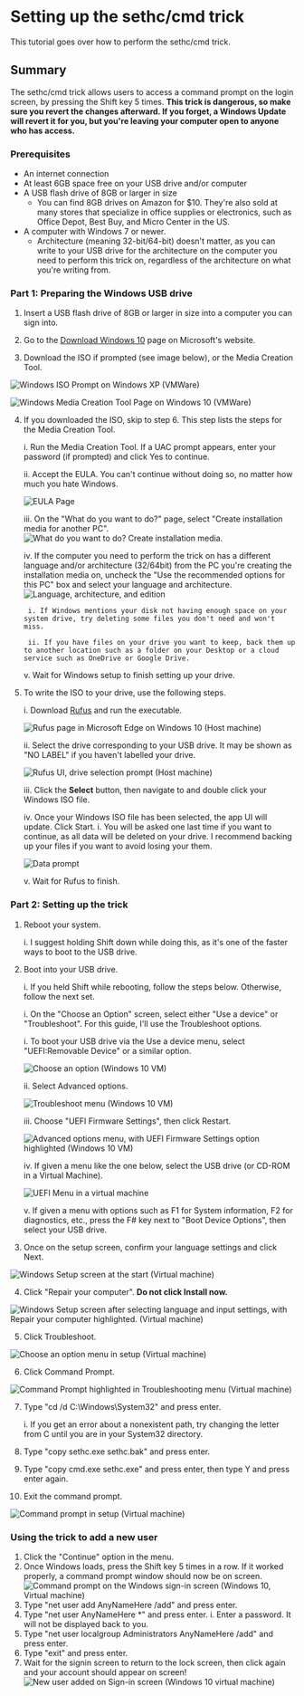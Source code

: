 # Setting up the sethc/cmd trick

This tutorial goes over how to perform the sethc/cmd trick.

## Summary

The sethc/cmd trick allows users to access a command prompt on the login screen, by pressing the Shift key 5 times. **This trick is dangerous, so make sure you revert the changes afterward. If you forget, a Windows Update will revert it for you, but you're leaving your computer open to anyone who has access.**

### Prerequisites

* An internet connection
* At least 6GB space free on your USB drive and/or computer
* A USB flash drive of 8GB or larger in size
	* You can find 8GB drives on Amazon for $10. They're also sold at many stores that specialize in office supplies or electronics, such as Office Depot, Best Buy, and Micro Center in the US.
* A computer with Windows 7 or newer.
	* Architecture (meaning 32-bit/64-bit) doesn't matter, as you can write to your USB drive for the architecture on the computer you need to perform this trick on, regardless of the architecture on what you're writing from.

### Part 1: Preparing the Windows USB drive

1. Insert a USB flash drive of 8GB or larger in size into a computer you can sign into.

2. Go to the [Download Windows 10](https://www.microsoft.com/en-us/software-download/windows10ISO) page on Microsoft's website.

3. Download the ISO if prompted (see image below), or the Media Creation Tool.

![Windows ISO Prompt on Windows XP (VMWare)](WindowsISO_XP.png)

![Windows Media Creation Tool Page on Windows 10 (VMWare)](MediaCreationToolPage_10.png)

4. If you downloaded the ISO, skip to step 6. This step lists the steps for the Media Creation Tool.

	i. Run the Media Creation Tool. If a UAC prompt appears, enter your password (if prompted) and click Yes to continue.
	
	ii. Accept the EULA. You can't continue without doing so, no matter how much you hate Windows.
	
	![EULA Page](MCTEula_10.png)
	
	iii. On the "What do you want to do?" page, select "Create installation media for another PC".
	![What do you want to do? Create installation media.](MCTAction_10.png)
	
	iv. If the computer you need to perform the trick on has a different language and/or architecture (32/64bit) from the PC you're creating the installation media on, uncheck the "Use the recommended options for this PC" box and select your language and architecture.
	![Language, architecture, and edition](MCTLangArch_10.png)
	
		i. If Windows mentions your disk not having enough space on your system drive, try deleting some files you don't need and won't miss.
		
		ii. If you have files on your drive you want to keep, back them up to another location such as a folder on your Desktop or a cloud service such as OneDrive or Google Drive.
		
	v. Wait for Windows setup to finish setting up your drive.
	
5. To write the ISO to your drive, use the following steps.

	i. Download [Rufus](http://rufus.ie/en_US/) and run the executable.
	
	![Rufus page in Microsoft Edge on Windows 10 (Host machine)](RufusPage_Host.png)
	
	ii. Select the drive corresponding to your USB drive. It may be shown as "NO LABEL" if you haven't labelled your drive.
	
	![Rufus UI, drive selection prompt (Host machine)](RufusDrive_Host.png)
	
	iii. Click the **Select** button, then navigate to and double click your Windows ISO file.
	
	iv. Once your Windows ISO file has been selected, the app UI will update. Click Start. i. You will be asked one last time if you want to continue, as all data will be deleted on your drive. I recommend backing up your files if you want to avoid losing your them.
		
	![Data prompt](RufusDataWarn_Host.png)
		
	v. Wait for Rufus to finish.

### Part 2: Setting up the trick

1. Reboot your system.

	i. I suggest holding Shift down while doing this, as it's one of the faster ways to boot to the USB drive.
	
2. Boot into your USB drive.

	i. If you held Shift while rebooting, follow the steps below. Otherwise, follow the next set.
	
	i. On the "Choose an Option" screen, select either "Use a device" or "Troubleshoot". For this guide, I'll use the Troubleshoot options.
		
	i. To boot your USB drive via the Use a device menu, select "UEFI:Removable Device" or a similar option.
			
	![Choose an option (Windows 10 VM)](ChAnOpt_10.png)
		
	ii. Select Advanced options.
		
	![Troubleshoot menu (Windows 10 VM)](Troubleshoot.png)
		
	iii. Choose "UEFI Firmware Settings", then click Restart.
		
	![Advanced options menu, with UEFI Firmware Settings option highlighted (Windows 10 VM)](UEFIFirm_10.png)
		
	iv. If given a menu like the one below, select the USB drive (or CD-ROM in a Virtual Machine).
	
	![UEFI Menu in a virtual machine](UEFIMenu_VM.png)
		
	v. If given a menu with options such as F1 for System information, F2 for diagnostics, etc., press the F# key next to "Boot Device Options", then select your USB drive.
		
3. Once on the setup screen, confirm your language settings and click Next.

![Windows Setup screen at the start (Virtual machine)](WinSetupLang_VM.png)

4. Click "Repair your computer". **Do not click Install now.**

![Windows Setup screen after selecting language and input settings, with Repair your computer highlighted. (Virtual machine)](RepairComputer_VM.png)

5. Click Troubleshoot.

![Choose an option menu in setup (Virtual machine)](ChAnOpt_Setup.png)

6. Click Command Prompt.

![Command Prompt highlighted in Troubleshooting menu (Virtual machine)](Cmd_Setup.png)

7. Type "cd /d C:\Windows\System32" and press enter.

	i. If you get an error about a nonexistent path, try changing the letter from C until you are in your System32 directory.
	
8. Type "copy sethc.exe sethc.bak" and press enter.

9. Type "copy cmd.exe sethc.exe" and press enter, then type Y and press enter again.

10. Exit the command prompt.

![Command prompt in setup (Virtual machine)](CommandPrompt_Setup.png)


### Using the trick to add a new user

1. Click the "Continue" option in the menu.
2. Once Windows loads, press the Shift key 5 times in a row. If it worked properly, a command prompt window should now be on screen.
![Command prompt on the Windows sign-in screen (Windows 10, Virtual machine)](cmd_10Signin.png)
3. Type "net user add AnyNameHere /add" and press enter.
4. Type "net user AnyNameHere *" and press enter.
	i. Enter a password. It will not be displayed back to you.
5. Type "net user localgroup Administrators AnyNameHere /add" and press enter.
6. Type "exit" and press enter.
7. Wait for the signin screen to return to the lock screen, then click again and your account should appear on screen!
![New user added on Sign-in screen (Windows 10 virtual machine)](NewUserAdded_10Signin.png)